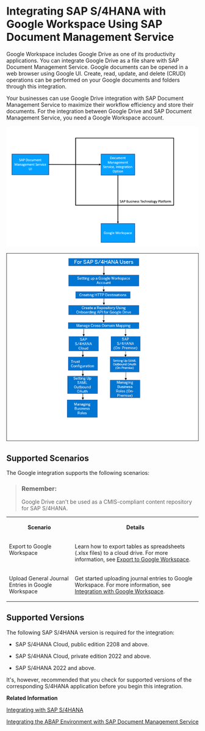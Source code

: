 <!-- loio594bf95dbab64358aef97a73296b6054 -->

# Integrating SAP S/4HANA with Google Workspace Using SAP Document Management Service

Google Workspace includes Google Drive as one of its productivity applications. You can integrate Google Drive as a file share with SAP Document Management Service. Google documents can be opened in a web browser using Google UI. Create, read, update, and delete \(CRUD\) operations can be performed on your Google documents and folders through this integration.

Your businesses can use Google Drive integration with SAP Document Management Service to maximize their workflow efficiency and store their documents. For the integration between Google Drive and SAP Document Management Service, you need a Google Workspace account.

![](images/SAP_SDM_Google_Workspace_Integration_4d5d20c.png)



![](images/Image_Map_Google_Workspace_Integration_2298434.png)



<a name="loio594bf95dbab64358aef97a73296b6054__section_by2_ckc_xvb"/>

## Supported Scenarios

The Google integration supports the following scenarios:

> ### Remember:  
> Google Drive can't be used as a CMIS-compliant content repository for SAP S/4HANA.


<table>
<tr>
<th valign="top">

Scenario

</th>
<th valign="top">

Details

</th>
</tr>
<tr>
<td valign="top">

Export to Google Workspace

</td>
<td valign="top">

Learn how to export tables as spreadsheets \(.xlsx files\) to a cloud drive. For more information, see [Export to Google Workspace](https://help.sap.com/docs/SAP_S4HANA_CLOUD/085edb30fb3d413da552832f3d5c01c0/b481bf1ef7f842afba54e5c9750c2490.html?version=2208.500).

</td>
</tr>
<tr>
<td valign="top">

Upload General Journal Entries in Google Workspace

</td>
<td valign="top">

Get started uploading journal entries to Google Workspace. For more information, see [Integration with Google Workspace](https://help.sap.com/docs/SAP_S4HANA_CLOUD/ee9ee0ca4c3942068ea584d2f929b5b1/1ac7c893310e4081beb7c0fcd344a879.html?version=2208.500).

</td>
</tr>
</table>



<a name="loio594bf95dbab64358aef97a73296b6054__section_ibf_sbx_fyb"/>

## Supported Versions

The following SAP S/4HANA version is required for the integration:

-   SAP S/4HANA Cloud, public edition 2208 and above.

-   SAP S/4HANA Cloud, private edition 2022 and above.

-   SAP S/4HANA 2022 and above.


It's, however, recommended that you check for supported versions of the corresponding S/4HANA application before you begin this integration.

**Related Information**  


[Integrating with SAP S/4HANA](integrating-with-sap-s-4hana-534d945.md "Document Management Service offers both Inbound and Outbound integration with SAP S/4HANA.")

[Integrating the ABAP Environment with SAP Document Management Service](integrating-the-abap-environment-with-sap-document-management-service-c54ce8b.md "You can integrate the ABAP environment of SAP Business Technology Platform with SAP Document Management Service to establish a communication scenario.")

